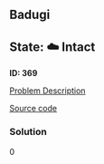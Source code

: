 ## Badugi

## State: :cloud: **Intact**

**ID: 369**

[Problem Description](https://projecteuler.net/problem=369)

[Source code](main.cpp)

### Solution
0